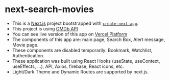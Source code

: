 # next-search-movies

- This is a [Next.js](https://nextjs.org/) project bootstrapped with [`create-next-app`](https://github.com/vercel/next.js/tree/canary/packages/create-next-app).
- This project is using [OMDb API](https://www.omdbapi.com/)
- You can see live version of this app on [Vercel Platform]()
- The components of this app are: main page, Search Box, Alert message, Movie page.
- These components are disabled temporarily: Bookmark, Watchlist, Authentication.
- These application was built using React Hooks (useState, useContext, useEffects, ...), API, Axios, firebase, React icons, etc.
- Light/Dark Theme and Dynamic Routes are supported by next.js.
